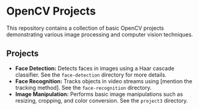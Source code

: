 # OpenCV Projects

This repository contains a collection of basic OpenCV projects demonstrating various image processing and computer vision techniques.

## Projects

* **Face Detection:**  Detects faces in images using a Haar cascade classifier.  See the `face-detection` directory for more details.
* **Face Recognition:**  Tracks objects in video streams using [mention the tracking method].  See the `face-recognition` directory.
* **Image Manipulation:**  Performs basic image manipulations such as resizing, cropping, and color conversion.  See the `project3` directory.

<!-- ## How to Run

1. Clone the repository: `git clone https://github.com/yourusername/opencv-projects.git`
2. Navigate to the project directory: `cd project1` (or the directory of the project you want to run)
3. Install required libraries: `pip install -r requirements.txt` (create a `requirements.txt` file listing the dependencies)
4. Run the script: `python project1.py`

## ... (Add other relevant information) -->
